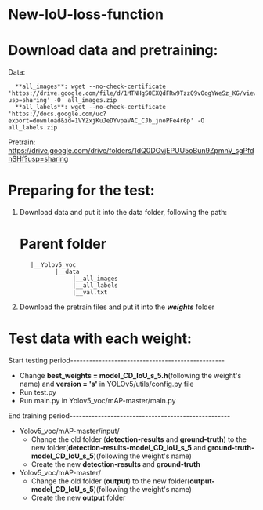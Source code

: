# New-IoU-loss-function

# Download data and pretraining:
Data:

      **all_images**: wget --no-check-certificate 'https://drive.google.com/file/d/1MTNHgSOEXQdFRw9TzzQ9vOqgYWeSz_KG/view?usp=sharing' -O  all_images.zip
      **all_labels**: wget --no-check-certificate 'https://docs.google.com/uc?export=download&id=1VYZxjKuJeDYvpaVAC_CJb_jnoPFe4r6p' -O  all_labels.zip

Pretrain: https://drive.google.com/drive/folders/1dQ0DGvjEPUU5oBun9ZpmnV_sgPfdnSHf?usp=sharing


# Preparing for the test:
1. Download data and put it into the data folder, following the path:
      # Parent folder
          |__Yolov5_voc
                 |__data
                      |__all_images
                      |__all_labels
                      |__val.txt
2. Download the pretrain files and put it into the ***weights*** folder

# Test data with each weight:
  Start testing period-------------------------------------------------
  - Change **best_weights = model_CD_IoU_s_5.h**(following the weight's name) and **version = 's'** in YOLOv5/utils/config.py file
  - Run test.py
  - Run main.py in Yolov5_voc/mAP-master/main.py
 
 End training period---------------------------------------------------
   + Yolov5_voc/mAP-master/input/
        - Change the old folder (**detection-results** and **ground-truth**) to the new folder(**detection-results-model_CD_IoU_s_5** and **ground-truth-model_CD_IoU_s_5**)(following the weight's name)
        - Create the new **detection-results** and **ground-truth**
   + Yolov5_voc/mAP-master/
        - Change the old folder (**output**) to the new folder(**output-model_CD_IoU_s_5**)(following the weight's name)
        - Create the new **output** folder
